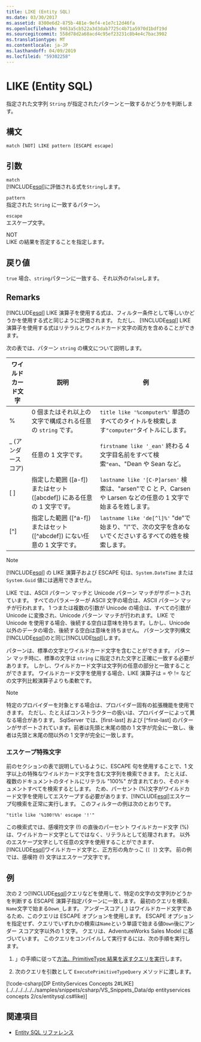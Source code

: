 ```yaml
---
title: LIKE (Entity SQL)
ms.date: 03/30/2017
ms.assetid: 8300e6d2-875b-481e-9ef4-e1e7c12d46fa
ms.openlocfilehash: 9463a5cb522a3d3dab7725c4b71a5970d1bdf19d
ms.sourcegitcommit: 558d78d2a68acd4c95ef23231c8b4e4c7bac3902
ms.translationtype: MT
ms.contentlocale: ja-JP
ms.lasthandoff: 04/09/2019
ms.locfileid: "59302258"
---
```

# <a name="like-entity-sql"></a>LIKE (Entity SQL)
指定された文字列 `String` が指定されたパターンと一致するかどうかを判断します。  
  
## <a name="syntax"></a>構文  
  
```  
match [NOT] LIKE pattern [ESCAPE escape]  
```  
  
## <a name="arguments"></a>引数  
 `match`  
 [!INCLUDE[esql](../../../../../../includes/esql-md.md)]に評価される式を`String`します。  
  
 `pattern`  
 指定された `String` に一致するパターン。  
  
 `escape`  
 エスケープ文字。  
  
 NOT  
 LIKE の結果を否定することを指定します。  
  
## <a name="return-value"></a>戻り値  
 `true` 場合、`string`パターンに一致する、それ以外の`false`します。  
  
## <a name="remarks"></a>Remarks  
 [!INCLUDE[esql](../../../../../../includes/esql-md.md)] LIKE 演算子を使用する式は、フィルター条件として等しいかどうかを使用する式と同じように評価されます。 ただし、 [!INCLUDE[esql](../../../../../../includes/esql-md.md)] LIKE 演算子を使用する式はリテラルとワイルドカード文字の両方を含めることができます。  
  
 次の表では、パターン `string` の構文について説明します。  
  
|ワイルドカード文字|説明|例|  
|------------------------|-----------------|-------------|  
|%|0 個またはそれ以上の文字で構成される任意の `string` です。|`title like '%computer%'` 単語のすべてのタイトルを検索します`"computer"`タイトルにします。|  
|_ (アンダースコア)|任意の 1 文字です。|`firstname like '_ean'` 終わる 4 文字目名前をすべて検索`"ean`、"Dean や Sean など。|  
|[ ]|指定した範囲 ([a-f]) またはセット ([abcdef]) にある任意の 1 文字です。|`lastname like '[C-P]arsen'` 検索は、"arsen"で C と P、Carsen や Larsen などの任意の 1 文字で始まるを姓します。|  
|[^]|指定した範囲 ([^a-f]) またはセット ([^abcdef]) にない任意の 1 文字です。|`lastname like 'de[^l]%'` "de"で始まり、"l"で、次の文字を含めないでくださいするすべての姓を検索します。|  
  
> [!NOTE]
>  [!INCLUDE[esql](../../../../../../includes/esql-md.md)] の LIKE 演算子および ESCAPE 句は、`System.DateTime` または `System.Guid` 値には適用できません。  
  
 LIKE では、ASCII パターン マッチと Unicode パターン マッチがサポートされています。 すべてのパラメーターが ASCII 文字の場合は、ASCII パターン マッチが行われます。 1 つまたは複数の引数が Unicode の場合は、すべての引数が Unicode に変換され、Unicode パターン マッチが行われます。 LIKE で Unicode を使用する場合、後続する空白は意味を持ちます。しかし、Unicode 以外のデータの場合、後続する空白は意味を持ちません。 パターン文字列構文[!INCLUDE[esql](../../../../../../includes/esql-md.md)]のと同じ[!INCLUDE[tsql](../../../../../../includes/tsql-md.md)]します。  
  
 パターンは、標準の文字とワイルドカード文字を含むことができます。 パターン マッチ時に、標準の文字は `string` に指定された文字と正確に一致する必要があります。 しかし、ワイルドカード文字は文字列の任意の部分と一致することができます。 ワイルドカード文字を使用する場合、LIKE 演算子は = や != などの文字列比較演算子よりも柔軟です。  
  
> [!NOTE]
>  特定のプロバイダーを対象とする場合は、プロバイダー固有の拡張機能を使用できます。 ただし、たとえばコンストラクターの扱いは、プロバイダーによって異なる場合があります。 SqlServer では、[first-last] および [^first-last] のパターンがサポートされています。前者は先頭と末尾の間の 1 文字が完全に一致し、後者は先頭と末尾の間以外の 1 文字が完全に一致します。  
  
### <a name="escape"></a>エスケープ特殊文字  
 前のセクションの表で説明しているように、ESCAPE 句を使用することで、1 文字以上の特殊なワイルドカード文字を含む文字列を検索できます。 たとえば、複数のドキュメントのタイトルにリテラル "100%" が含まれており、そのドキュメントすべてを検索するとします。 ため、パーセント (%)文字がワイルドカード文字を使用してエスケープする必要があります、[!INCLUDE[esql](../../../../../../includes/esql-md.md)]エスケープ句検索を正常に実行します。 このフィルターの例は次のとおりです。  
  
```  
"title like '%100!%%' escape '!'"  
```  
  
 この検索式では、感嘆符文字 (!) の直後のパーセント ワイルドカード文字 (%) は、ワイルドカード文字としてではなく、リテラルとして処理されます。 以外のエスケープ文字として任意の文字を使用することができます、[!INCLUDE[esql](../../../../../../includes/esql-md.md)]ワイルドカード文字と、正方形の角かっこ (`[ ]`) 文字。 前の例では、感嘆符 (!) 文字はエスケープ文字です。  
  
## <a name="example"></a>例  
 次の 2 つ[!INCLUDE[esql](../../../../../../includes/esql-md.md)]クエリなどを使用して、特定の文字の文字列かどうかを判断する ESCAPE 演算子指定パターンに一致します。 最初のクエリを検索、`Name`文字で始まる`Down_`します。 アンダースコア (`_`) はワイルドカード文字であるため、このクエリは ESCAPE オプションを使用します。 ESCAPE オプションを指定せず、クエリでいずれかの検索は`Name`という単語で始まる値`Down`後にアンダー スコア文字以外の 1 文字。 クエリは、AdventureWorks Sales Model に基づいています。 このクエリをコンパイルして実行するには、次の手順を実行します。  
  
1. 」の手順に従って[方法。PrimitiveType 結果を返すクエリを実行](../../../../../../docs/framework/data/adonet/ef/how-to-execute-a-query-that-returns-primitivetype-results.md)します。  
  
2. 次のクエリを引数として `ExecutePrimitiveTypeQuery` メソッドに渡します。  
  
 [!code-csharp[DP EntityServices Concepts 2#LIKE](../../../../../../samples/snippets/csharp/VS_Snippets_Data/dp entityservices concepts 2/cs/entitysql.cs#like)]  
  
## <a name="see-also"></a>関連項目

- [Entity SQL リファレンス](../../../../../../docs/framework/data/adonet/ef/language-reference/entity-sql-reference.md)
